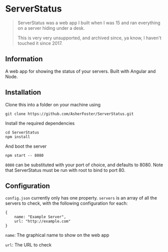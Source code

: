 # ServerStatus

> ServerStatus was a web app I built when I was 15 and ran everything on a server hiding under a desk.
> 
> This is very very unsupported, and archived since, ya know, I haven't touched it since 2017.


## Information
A web app for showing the status of your servers. Built with Angular and Node.

## Installation
Clone this into a folder on your machine using
```
git clone https://github.com/AsherFoster/ServerStatus.git
```
Install the required dependencies
```
cd ServerStatus
npm install
```
And boot the server
```
npm start -- 8080
```
`8080` can be substituted with your port of choice, and defaults to 8080. Note that ServerStatus must be run with root to bind to port 80.
## Configuration
`config.json` currently only has one property. `servers` is an array of all the servers to check, with the following configuration for each:
```
{
    name: "Example Server",
    url: "http://example.com"
}
```
`name`: The graphical name to show on the web app

`url`: The URL to check

